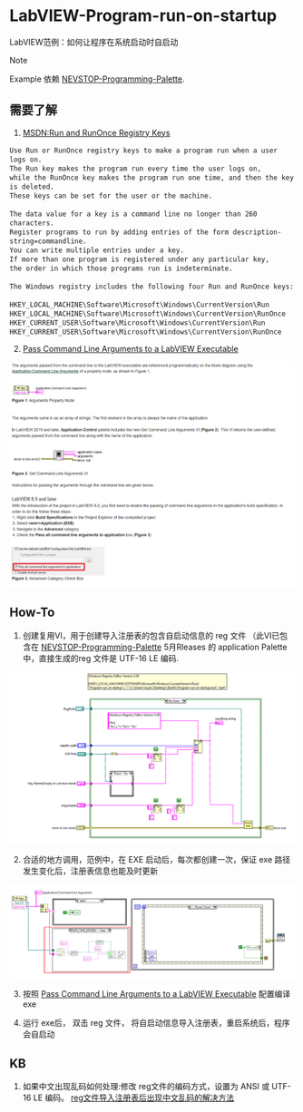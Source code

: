 # LabVIEW-Program-run-on-startup
LabVIEW范例：如何让程序在系统启动时自启动

> [!NOTE]
> Example 依赖 [NEVSTOP-Programming-Palette](https://github.com/NEVSTOP-LAB/NEVSTOP-Programming-Palette).


## 需要了解

1. [MSDN:Run and RunOnce Registry Keys](https://learn.microsoft.com/en-us/windows/win32/setupapi/run-and-runonce-registry-keys?redirectedfrom=MSDN)

```text
Use Run or RunOnce registry keys to make a program run when a user logs on.
The Run key makes the program run every time the user logs on,
while the RunOnce key makes the program run one time, and then the key is deleted.
These keys can be set for the user or the machine.

The data value for a key is a command line no longer than 260 characters.
Register programs to run by adding entries of the form description-string=commandline.
You can write multiple entries under a key.
If more than one program is registered under any particular key,
the order in which those programs run is indeterminate.

The Windows registry includes the following four Run and RunOnce keys:

HKEY_LOCAL_MACHINE\Software\Microsoft\Windows\CurrentVersion\Run
HKEY_LOCAL_MACHINE\Software\Microsoft\Windows\CurrentVersion\RunOnce
HKEY_CURRENT_USER\Software\Microsoft\Windows\CurrentVersion\Run
HKEY_CURRENT_USER\Software\Microsoft\Windows\CurrentVersion\RunOnce

```

2. [Pass Command Line Arguments to a LabVIEW Executable](https://knowledge.ni.com/KnowledgeArticleDetails?id=kA03q000000YHdICAW&l=en-US)

![image](.doc/Snipaste_2024-04-23_10-38-19.png)


## How-To

1. 创建复用VI，用于创建导入注册表的包含自启动信息的 reg 文件 （此VI已包含在 [NEVSTOP-Programming-Palette](https://github.com/NEVSTOP-LAB/NEVSTOP-Programming-Palette) 5月Rleases 的 application Palette中，直接生成的reg 文件是 UTF-16 LE 编码.

![image](.doc/Snipaste_2024-04-23_11-40-06.png)


2. 合适的地方调用，范例中，在 EXE 启动后，每次都创建一次，保证 exe 路径发生变化后，注册表信息也能及时更新

![image](.doc/Snipaste_2024-04-23_11-42-07.png)

3. 按照 [Pass Command Line Arguments to a LabVIEW Executable](https://knowledge.ni.com/KnowledgeArticleDetails?id=kA03q000000YHdICAW&l=en-US) 配置编译 exe

4. 运行 exe后， 双击 reg 文件， 将自启动信息导入注册表，重启系统后，程序会自启动

## KB

1. 如果中文出现乱码如何处理:修改 reg文件的编码方式，设置为 ANSI 或 UTF-16 LE 编码。 
[reg文件导入注册表后出现中文乱码的解决方法](https://blog.csdn.net/xiaojin21cen/article/details/121899054#:~:text=%E9%81%BF%E5%85%8D%E4%B8%AD%E6%96%87%E4%B9%B1%E7%A0%81%E7%9A%84%E6%96%B9%E6%B3%95%E4%B9%9F%E5%BE%88%E7%AE%80%E5%8D%95%EF%BC%8C%E4%BF%AE%E6%94%B9%20reg%E6%96%87%E4%BB%B6%E7%9A%84%E7%BC%96%E7%A0%81%E6%96%B9%E5%BC%8F%EF%BC%8C%E8%AE%BE%E7%BD%AE%E4%B8%BA%20ANSI,%E6%88%96%20UTF-16%20LE%20%E7%BC%96%E7%A0%81%E3%80%82)
